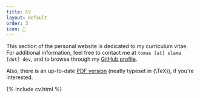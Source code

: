 ```yaml
---
title: CV
layout: default
order: 3
icon: 
---
```


This section of the personal website is dedicated to my curriculum vitae. For additional information, feel free to contact me at `tomas [at] slama [dot] dev`, and to browse through my [GitHub profile](https://github.com/xiaoxiae/).

Also, there is an up-to-date [PDF version](/cv.pdf) (neatly typeset in \(\TeX\)), if you're interested.

{% include cv.html %}
